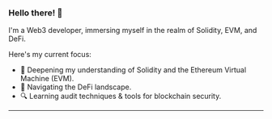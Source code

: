 ### Hello there! 👋

I'm a Web3 developer, immersing myself in the realm of Solidity, EVM, and DeFi.

Here's my current focus:

- 🧠 Deepening my understanding of Solidity and the Ethereum Virtual Machine (EVM).
- 🚀 Navigating the DeFi landscape.
- 🔍 Learning audit techniques & tools for blockchain security.

---
